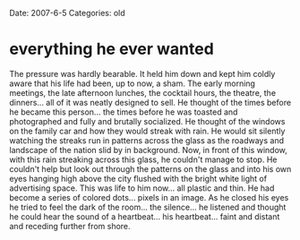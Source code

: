 Date: 2007-6-5
Categories: old

# everything he ever wanted

The pressure was hardly bearable.  It held him down and kept him coldly aware that his life had been, up to now, a sham.  The early morning meetings, the late afternoon lunches, the cocktail hours, the theatre, the dinners... all of it was neatly designed to sell.  He thought of the times before he became this person... the times before he was toasted and photographed and fully and brutally socialized.  He thought of the windows on the family car and how they would streak with rain.  He would sit silently watching the streaks run in patterns across the glass as the roadways and landscape of the nation slid by in background.  Now, in front of this window, with this rain streaking across this glass, he couldn't manage to stop.  He couldn't help but look out through the patterns on the glass and into his own eyes hanging high above the city flushed with the bright white light of advertising space.  This was life to him now... all plastic and thin. He had become a series of colored dots... pixels in an image.  As he closed his eyes he tried to feel the dark of the room... the silence... he listened and thought he could hear the sound of a heartbeat... his heartbeat... faint and distant and receding further from shore.
